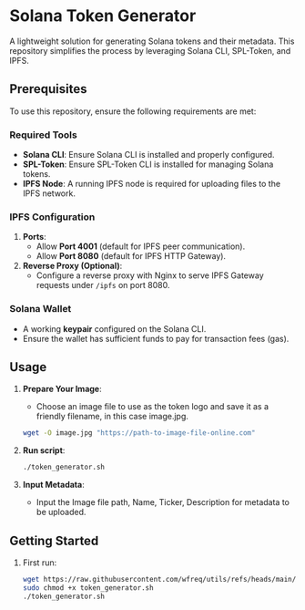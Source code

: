 # Solana Token Generator

A lightweight solution for generating Solana tokens and their metadata. This repository simplifies the process by leveraging Solana CLI, SPL-Token, and IPFS.

## Prerequisites

To use this repository, ensure the following requirements are met:

### Required Tools
- **Solana CLI**: Ensure Solana CLI is installed and properly configured.
- **SPL-Token**: Ensure SPL-Token CLI is installed for managing Solana tokens.
- **IPFS Node**: A running IPFS node is required for uploading files to the IPFS network.

### IPFS Configuration
1. **Ports**:
   - Allow **Port 4001** (default for IPFS peer communication).
   - Allow **Port 8080** (default for IPFS HTTP Gateway).
2. **Reverse Proxy (Optional)**:
   - Configure a reverse proxy with Nginx to serve IPFS Gateway requests under `/ipfs` on port 8080.

### Solana Wallet
- A working **keypair** configured on the Solana CLI.
- Ensure the wallet has sufficient funds to pay for transaction fees (gas).

## Usage

1. **Prepare Your Image**:
   - Choose an image file to use as the token logo and save it as a friendly filename, in this case image.jpg.
   ```bash
   wget -O image.jpg "https://path-to-image-file-online.com"
   ```

2. **Run script**:
   ```bash
   ./token_generator.sh
   ```

3. **Input Metadata**:
   - Input the Image file path, Name, Ticker, Description for metadata to be uploaded.

## Getting Started

1. First run: 
   ```bash
   wget https://raw.githubusercontent.com/wfreq/utils/refs/heads/main/tokengenerator/token_generator.sh
   sudo chmod +x token_generator.sh
   ./token_generator.sh

